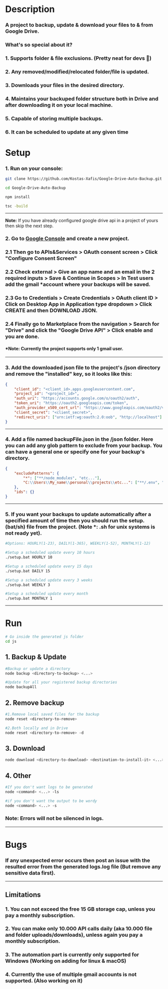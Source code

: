 # **Description**

### A project to backup, update & download your files to & from Google Drive.

### What's so special about it?

### 1. Supports folder & file **exclusions**. (Pretty neat for devs 🧡)

### 2. Any removed/modified/relocated folder/file is **updated**.

### 3. **Downloads** your files in the desired directory.

### 4. **Maintains** your backuped folder structure both in Drive and after downloading it on your local machine.

### 5. Capable of storing **multiple** backups.

### 6. It can be scheduled to update at any given time

# **Setup**

### **1.** Run on your console:

```bash
git clone https://github.com/Kostas-Xafis/Google-Drive-Auto-Backup.git

cd Google-Drive-Auto-Backup

npm install

tsc -build
```

---

**Note:** If you have already configured google drive api in a project of yours then skip the next step.

### **2.** Go to [Google Console](https://console.cloud.google.com/ "https://console.cloud.google.com/") and create a new project.

### **2.1** Then go to APIs&Services **>** OAuth consent screen **>** **Click** "Configure Consent Screen"

### **2.2** **Check** external **>** Give an app name and an email in the 2 required inputs **>** Save & Continue in Scopes **>** In Test users add the gmail \*account where your backups will be saved.

### **2.3** Go to Credentials **>** Create Credentials **>** OAuth client ID **>** **Click** on Desktop App in Application type dropdown **>** **Click** CREATE and then DOWNLOAD JSON.

### **2.4** Finally go to **Marketplace** from the navigation **>** **Search** for "Drive" and click the "Google Drive API" **>** **Click** enable and you are done.

#### **\*Note:** Currently the project supports only 1 gmail user.

---

### **3.** Add the downloaded json file to the project's /json directory and remove the **"installed"** key, so it looks like this:

```json
{
	"client_id": "<client_id>.apps.googleusercontent.com",
	"project_id": "<project_id>",
	"auth_uri": "https://accounts.google.com/o/oauth2/auth",
	"token_uri": "https://oauth2.googleapis.com/token",
	"auth_provider_x509_cert_url": "https://www.googleapis.com/oauth2/v1/certs",
	"client_secret": "<client_secret>",
	"redirect_uris": ["urn:ietf:wg:oauth:2.0:oob", "http://localhost"]
}
```

---

### **4.** Add a file named backupFile.json in the /json folder. Here you can add any glob pattern to exclude from your backup. You can have a general one or specify one for your backup's directory.

```json
{
	"excludePatterns": {
		"*": ["**/node_modules", "etc..."],
		"C:\\Users\\My_name\\personal\\projects\\etc...": ["**/.env", "**/.vscode", "**/target", "etc..."]
	},
	"ids": {}
}
```

---

### **5.** If you want your backups to update automatically after a specified amount of time then you should run the setup.(bat/sh) file from the project. (Note \*: .sh for unix systems is not ready yet).

```bash
#Options: HOURLY(1-23), DAILY(1-365), WEEKLY(1-52), MONTHLY(1-12)

#Setup a scheduled update every 10 hours
./setup.bat HOURLY 10

#Setup a scheduled update every 15 days
./setup.bat DAILY 15

#Setup a scheduled update every 3 weeks
./setup.bat WEEKLY 3

#Setup a scheduled update every month
./setup.bat MONTHLY 1
```

---

# **Run**

```bash
# Go inside the generated js folder
cd js
```

## **1. Backup & Update**

```bash
#Backup or update a directory
node backup <directory-to-backup> <...>

#Update for all your registered backup directories
node backupAll
```

## **2. Remove backup**

```bash
#1.Remove local saved files for the backup
node reset <directory-to-remove>

#2.Both locally and in Drive
node reset <directory-to-remove> -d
```

## **3. Download**

```bash
node download <directory-to-download> <destination-to-install-it> <...>
```

## **4. Other**

```bash
#If you don't want logs to be generated
node <command> <...> -ls

#if you don't want the output to be wordy
node <command> <...> -s
```

### **Note:** Errors will not be silenced in logs.

---

# **Bugs**

### If any unexpected **error** occurs then post an issue with the resulted error from the generated **logs.log** file (But remove any sensitive data first).

---

## **Limitations**

### **1.** You can not exceed the free 15 GB storage cap, unless you pay a monthly subscription.

### **2.** You can make only 10.000 API calls daily (aka 10.000 file and folder uploads/downloads), unless again you pay a monthly subscription.

### **3.** The automation part is currently only supported for Windows (Working on adding for linux & macOS)

### **4.** Currently the use of multiple gmail accounts is not supported. (Also working on it)
